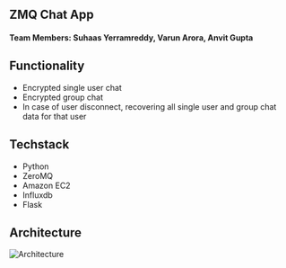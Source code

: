 ## ZMQ Chat App

#### Team Members: Suhaas Yerramreddy, Varun Arora, Anvit Gupta

## Functionality ##

* Encrypted single user chat
* Encrypted group chat
* In case of user disconnect, recovering all single user and group chat data for that user

## Techstack ##

* Python
* ZeroMQ
* Amazon EC2
* Influxdb
* Flask

## Architecture ##

![Architecture](https://github.com/vu-resilient-distributed-18/team-dark/blob/master/Capture.JPG)





